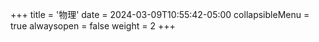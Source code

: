 +++
title = '物理'
date = 2024-03-09T10:55:42-05:00
collapsibleMenu = true
alwaysopen = false
weight = 2
+++
